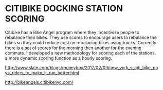 # CITIBIKE DOCKING STATION SCORING

Citibike has a Bike Angel program where they incentivize people to rebalance their bikes. 
They use scores to encourage users to rebalance the bikes so they could reduce cost on rebalacing bikes using trucks.
Currently there is a set of scores for the morning then another for the evening commute.
I developed a new methodology for scoring each of the stations, a more dynamic scoring function as a hourly scoring. 

http://www.slate.com/blogs/moneybox/2017/02/09/new_york_s_citi_bike_pays_riders_to_make_it_run_better.html

http://bikeangels.citibikenyc.com/
